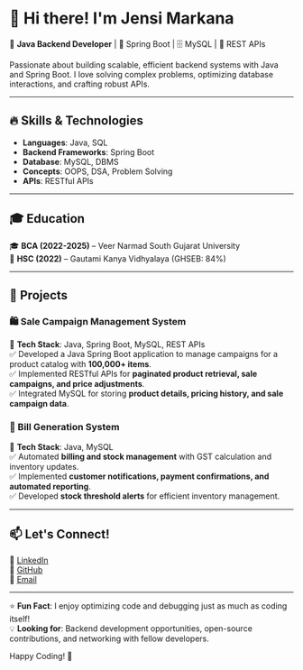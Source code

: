 # 👋 Hi there! I'm Jensi Markana

🚀 **Java Backend Developer** | 🔧 Spring Boot | 🗄️ MySQL | 🔄 REST APIs  

Passionate about building scalable, efficient backend systems with Java and Spring Boot. I love solving complex problems, optimizing database interactions, and crafting robust APIs.

---

## 🔥 Skills & Technologies  
- **Languages**: Java, SQL  
- **Backend Frameworks**: Spring Boot  
- **Database**: MySQL, DBMS  
- **Concepts**: OOPS, DSA, Problem Solving  
- **APIs**: RESTful APIs  

---

## 🎓 Education  
🎓 **BCA (2022-2025)** – Veer Narmad South Gujarat University  
🏫 **HSC (2022)** – Gautami Kanya Vidhyalaya (GHSEB: 84%)  

---

## 📌 Projects  

### 🛍️ Sale Campaign Management System  
📌 **Tech Stack**: Java, Spring Boot, MySQL, REST APIs  
✅ Developed a Java Spring Boot application to manage campaigns for a product catalog with **100,000+ items**.  
✅ Implemented RESTful APIs for **paginated product retrieval, sale campaigns, and price adjustments**.  
✅ Integrated MySQL for storing **product details, pricing history, and sale campaign data**.  

### 🧾 Bill Generation System  
📌 **Tech Stack**: Java, MySQL  
✅ Automated **billing and stock management** with GST calculation and inventory updates.  
✅ Implemented **customer notifications, payment confirmations, and automated reporting**.  
✅ Developed **stock threshold alerts** for efficient inventory management.  

---

## 📫 Let's Connect!  
🔗 [LinkedIn](https://www.linkedin.com/in/jensi-markana/)  
🐙 [GitHub](https://github.com/Jensi30)  
📧 [Email](mailto:jensimarkana30@gmail.com)  

---

⭐ **Fun Fact**: I enjoy optimizing code and debugging just as much as coding itself!  
💡 **Looking for**: Backend development opportunities, open-source contributions, and networking with fellow developers.  

Happy Coding! 🚀
